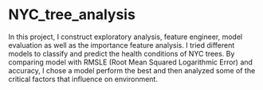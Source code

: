 # NYC_tree_analysis

In this project, I construct exploratory analysis, feature engineer, model evaluation as well as the importance feature analysis. I tried different models to classify and predict the health conditions of NYC trees. By comparing model with RMSLE (Root Mean Squared Logarithmic Error) and accuracy, I chose a model perform the best and then analyzed some of the critical factors that influence on environment.
